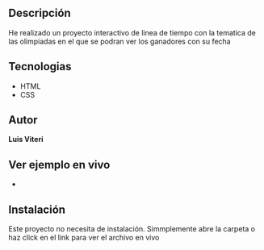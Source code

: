 ## Descripción
He realizado un proyecto interactivo de linea de tiempo con la tematica de las olimpiadas en el que se podran ver los ganadores con su fecha 

## Tecnologias
- HTML
- CSS


## Autor
**Luis Viteri**
 
## Ver ejemplo en vivo
- []()

## Instalación
Este proyecto no necesita de instalación. Simmplemente abre la carpeta o haz click en el link para ver el archivo en vivo

